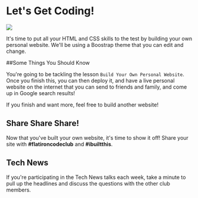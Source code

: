 # Let's Get Coding!

<img src="http://25.media.tumblr.com/7716ef547264521e476a067b1c8d2717/tumblr_mwjlmfJ1vx1rkiuhro1_500.gif">

It's time to put all your HTML and CSS skills to the test by building your own personal website. We'll be using a Boostrap theme that you can edit and change.

##Some Things You Should Know

You're going to be tackling the lesson `Build Your Own Personal Website`. Once you finish this, you can then deploy it, and have a live personal website on the internet that you can send to friends and family, and come up in Google search results!

If you finish and want more, feel free to build another website!

## Share Share Share!

Now that you've built your own website, it's time to show it off! Share your site with **\#flatironcodeclub** and **\#ibuiltthis**.


## Tech News

If you're participating in the Tech News talks each week, take a minute to pull up the headlines and discuss the questions with the other club members.